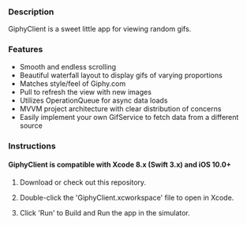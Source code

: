 ### Description

GiphyClient is a sweet little app for viewing random gifs.

### Features

- Smooth and endless scrolling
- Beautiful waterfall layout to display gifs of varying proportions
- Matches style/feel of Giphy.com
- Pull to refresh the view with new images
- Utilizes OperationQueue for async data loads
- MVVM project architecture with clear distribution of concerns
- Easily implement your own GifService to fetch data from a different source

### Instructions

#### GiphyClient is compatible with Xcode 8.x (Swift 3.x) and iOS 10.0+

1. Download or check out this repository.

2. Double-click the 'GiphyClient.xcworkspace' file to open in Xcode.

3. Click 'Run' to Build and Run the app in the simulator.
